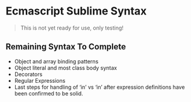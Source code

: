 # Ecmascript Sublime Syntax

> This is not yet ready for use, only testing!

## Remaining Syntax To Complete

 - Object and array binding patterns
 - Object literal and most class body syntax
 - Decorators
 - Regular Expressions
 - Last steps for handling of ‘in’ vs ‘in’ after expression definitions have
   been confirmed to be solid.
